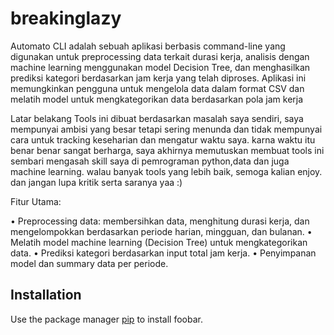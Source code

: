 # breakinglazy
Automato CLI adalah sebuah aplikasi berbasis command-line yang digunakan untuk preprocessing data terkait durasi kerja, analisis dengan machine learning menggunakan model Decision Tree, dan menghasilkan prediksi kategori berdasarkan jam kerja yang telah diproses. Aplikasi ini memungkinkan pengguna untuk mengelola data dalam format CSV dan melatih model untuk mengkategorikan data berdasarkan pola jam kerja

Latar belakang Tools ini dibuat berdasarkan masalah saya sendiri, saya mempunyai ambisi yang besar tetapi sering menunda dan tidak mempunyai cara untuk tracking keseharian dan mengatur waktu saya. karna waktu itu benar benar sangat berharga, saya akhirnya memutuskan membuat tools ini sembari mengasah skill saya di pemrograman python,data dan juga machine learning. walau banyak tools yang lebih baik, semoga kalian enjoy. dan jangan lupa kritik serta saranya yaa :)

Fitur Utama:

• Preprocessing data: membersihkan data, menghitung durasi kerja, dan mengelompokkan berdasarkan periode harian, mingguan, dan bulanan.
• Melatih model machine learning (Decision Tree) untuk mengkategorikan data.
• Prediksi kategori berdasarkan input total jam kerja.
• Penyimpanan model dan summary data per periode.

## Installation

Use the package manager [pip](https://pip.pypa.io/en/stable/) to install foobar.

